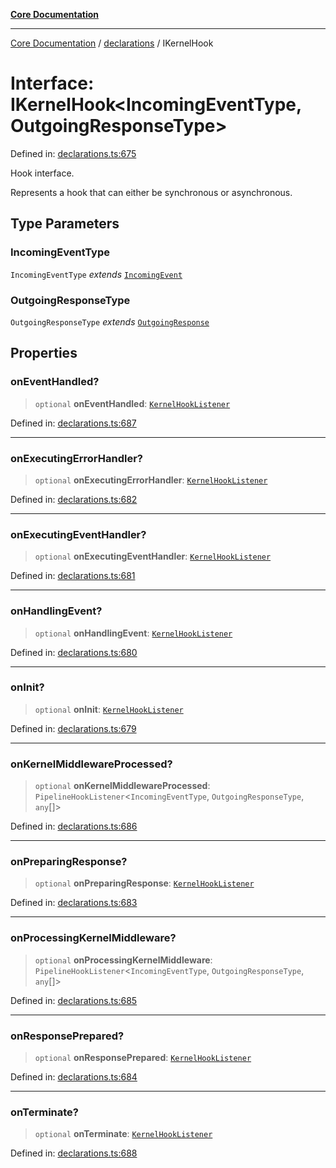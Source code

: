 [**Core Documentation**](../../README.md)

***

[Core Documentation](../../README.md) / [declarations](../README.md) / IKernelHook

# Interface: IKernelHook\<IncomingEventType, OutgoingResponseType\>

Defined in: [declarations.ts:675](https://github.com/stonemjs/core/blob/b1f29857c7f1e529739f22d486494bed3b22d2c6/src/declarations.ts#L675)

Hook interface.

Represents a hook that can either be synchronous or asynchronous.

## Type Parameters

### IncomingEventType

`IncomingEventType` *extends* [`IncomingEvent`](../../events/IncomingEvent/classes/IncomingEvent.md)

### OutgoingResponseType

`OutgoingResponseType` *extends* [`OutgoingResponse`](../../events/OutgoingResponse/classes/OutgoingResponse.md)

## Properties

### onEventHandled?

> `optional` **onEventHandled**: [`KernelHookListener`](../type-aliases/KernelHookListener.md)

Defined in: [declarations.ts:687](https://github.com/stonemjs/core/blob/b1f29857c7f1e529739f22d486494bed3b22d2c6/src/declarations.ts#L687)

***

### onExecutingErrorHandler?

> `optional` **onExecutingErrorHandler**: [`KernelHookListener`](../type-aliases/KernelHookListener.md)

Defined in: [declarations.ts:682](https://github.com/stonemjs/core/blob/b1f29857c7f1e529739f22d486494bed3b22d2c6/src/declarations.ts#L682)

***

### onExecutingEventHandler?

> `optional` **onExecutingEventHandler**: [`KernelHookListener`](../type-aliases/KernelHookListener.md)

Defined in: [declarations.ts:681](https://github.com/stonemjs/core/blob/b1f29857c7f1e529739f22d486494bed3b22d2c6/src/declarations.ts#L681)

***

### onHandlingEvent?

> `optional` **onHandlingEvent**: [`KernelHookListener`](../type-aliases/KernelHookListener.md)

Defined in: [declarations.ts:680](https://github.com/stonemjs/core/blob/b1f29857c7f1e529739f22d486494bed3b22d2c6/src/declarations.ts#L680)

***

### onInit?

> `optional` **onInit**: [`KernelHookListener`](../type-aliases/KernelHookListener.md)

Defined in: [declarations.ts:679](https://github.com/stonemjs/core/blob/b1f29857c7f1e529739f22d486494bed3b22d2c6/src/declarations.ts#L679)

***

### onKernelMiddlewareProcessed?

> `optional` **onKernelMiddlewareProcessed**: `PipelineHookListener`\<`IncomingEventType`, `OutgoingResponseType`, `any`[]\>

Defined in: [declarations.ts:686](https://github.com/stonemjs/core/blob/b1f29857c7f1e529739f22d486494bed3b22d2c6/src/declarations.ts#L686)

***

### onPreparingResponse?

> `optional` **onPreparingResponse**: [`KernelHookListener`](../type-aliases/KernelHookListener.md)

Defined in: [declarations.ts:683](https://github.com/stonemjs/core/blob/b1f29857c7f1e529739f22d486494bed3b22d2c6/src/declarations.ts#L683)

***

### onProcessingKernelMiddleware?

> `optional` **onProcessingKernelMiddleware**: `PipelineHookListener`\<`IncomingEventType`, `OutgoingResponseType`, `any`[]\>

Defined in: [declarations.ts:685](https://github.com/stonemjs/core/blob/b1f29857c7f1e529739f22d486494bed3b22d2c6/src/declarations.ts#L685)

***

### onResponsePrepared?

> `optional` **onResponsePrepared**: [`KernelHookListener`](../type-aliases/KernelHookListener.md)

Defined in: [declarations.ts:684](https://github.com/stonemjs/core/blob/b1f29857c7f1e529739f22d486494bed3b22d2c6/src/declarations.ts#L684)

***

### onTerminate?

> `optional` **onTerminate**: [`KernelHookListener`](../type-aliases/KernelHookListener.md)

Defined in: [declarations.ts:688](https://github.com/stonemjs/core/blob/b1f29857c7f1e529739f22d486494bed3b22d2c6/src/declarations.ts#L688)
